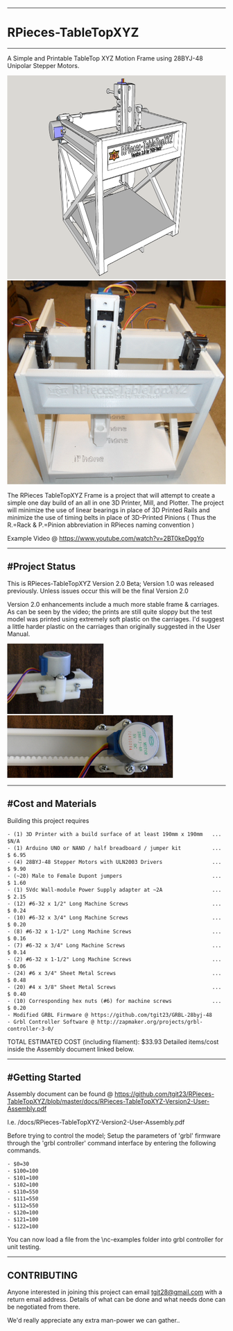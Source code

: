 -----------------------------------------------------------------------------------
# RPieces-TableTopXYZ
-----------------------------------------------------------------------------------
A Simple and Printable TableTop XYZ Motion Frame using 28BYJ-48 Unipolar Stepper
Motors.

<img src="./images/DesignModel.png" height="469" width="660">
<img src="./images/V2FrontDownView.png" height="469" width="532">

The RPieces TableTopXYZ Frame is a project that will attempt to create a simple one
day build of an all in one 3D Printer, Mill, and Plotter.  The project will minimize
the use of linear bearings in place of 3D Printed Rails and minimize the use of 
timing belts in place of 3D-Printed Pinions ( Thus the R.=Rack & P.=Pinion 
abbreviation in RPieces naming convention )

Example Video @ https://www.youtube.com/watch?v=2BT0keDggYo

-----------------------------------------------------------------------------------
#Project Status
-----------------------------------------------------------------------------------
This is RPieces-TableTopXYZ Version 2.0 Beta;  Version 1.0 was released previously.
Unless issues occur this will be the final Version 2.0

Version 2.0 enhancements include a much more stable frame & carriages.  As can be
seen by the video; the prints are still quite sloppy but the test model was printed
using extremely soft plastic on the carriages.  I'd suggest a little harder plastic
on the carriages than originally suggested in the User Manual.

<img src="./images/NewCarriageSideView.png" height="162" width="222">
<img src="./images/NewCarriageTopView.png" height="144" width="382">

-----------------------------------------------------------------------------------
#Cost and Materials
-----------------------------------------------------------------------------------
Building this project requires

    - (1) 3D Printer with a build surface of at least 190mm x 190mm   ... $N/A
    - (1) Arduino UNO or NANO / half breadboard / jumper kit          ... $ 6.95
    - (4) 28BYJ-48 Stepper Motors with ULN2003 Drivers                ... $ 9.90
    - (~20) Male to Female Dupont jumpers                             ... $ 1.60
    - (1) 5Vdc Wall-module Power Supply adapter at ~2A                ... $ 2.15
    - (12) #6-32 x 1/2" Long Machine Screws                           ... $ 0.24
    - (10) #6-32 x 3/4" Long Machine Screws                           ... $ 0.20
    - (8) #6-32 x 1-1/2" Long Machine Screws                          ... $ 0.16
    - (7) #6-32 x 3/4" Long Machine Screws                            ... $ 0.14
    - (2) #6-32 x 1-1/2" Long Machine Screws                          ... $ 0.06
    - (24) #6 x 3/4" Sheet Metal Screws                               ... $ 0.48
    - (20) #4 x 3/8" Sheet Metal Screws                               ... $ 0.40
    - (10) Corresponding hex nuts (#6) for machine screws             ... $ 0.20
    - Modified GRBL Firmware @ https://github.com/tgit23/GRBL-28byj-48
    - Grbl Controller Software @ http://zapmaker.org/projects/grbl-controller-3-0/

TOTAL ESTIMATED COST (including filament): $33.93
Detailed items/cost inside the Assembly document linked below.

-----------------------------------------------------------------------------------
#Getting Started
-----------------------------------------------------------------------------------
Assembly document can be found @ https://github.com/tgit23/RPieces-TableTopXYZ/blob/master/docs/RPieces-TableTopXYZ-Version2-User-Assembly.pdf

I.e. /docs/RPieces-TableTopXYZ-Version2-User-Assembly.pdf

Before trying to control the model;  Setup the parameters of 'grbl' firmware through
the 'grbl controller' command interface by entering the following commands.

    - $0=30
    - $100=100
    - $101=100
    - $102=100
    - $110=550
    - $111=550
    - $112=550
    - $120=100
    - $121=100
    - $122=100
    
You can now load a file from the \nc-examples folder into grbl controller for unit
testing.

-----------------------------------------------------------------------------------
CONTRIBUTING
-----------------------------------------------------------------------------------
Anyone interested in joining this project can email
tgit28@gmail.com with a return email address.  Details of what can
be done and what needs done can be negotiated from there.

We'd really appreciate any extra man-power we can gather..
